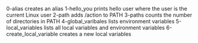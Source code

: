 0-alias creates an alias
1-hello_you prints hello user where the user is the current Linux user
2-path adds /action to PATH
3-paths counts the number of directories in PATH
4-global_varibales lists environment variables
5-local_variables lists all local variables and environment variables
6-create_local_variable creates a new local variables

